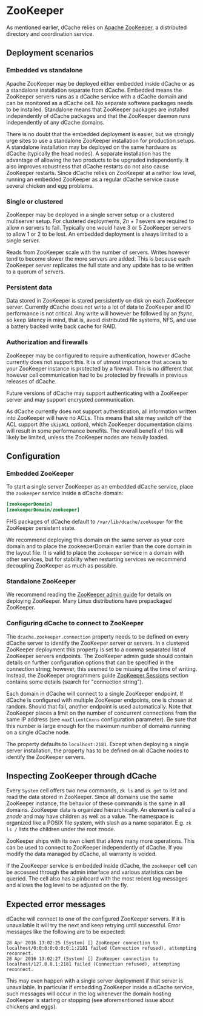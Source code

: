 ZooKeeper
=========

As mentioned earlier, dCache relies on [Apache ZooKeeper](https://zookeeper.apache.org), a distributed directory and coordination service.


## Deployment scenarios

### Embedded vs standalone

Apache ZooKeeper may be deployed either embedded inside dCache or as a standalone installation separate from dCache. Embedded means the ZooKeeper servers runs as a dCache service with a dCache domain and can be monitored as a dCache cell. No separate software packages needs to be installed. Standalone means that ZooKeeper packages are installed independently of dCache packages and that the ZooKeeper daemon runs independently of any dCache domains.

There is no doubt that the embedded deployment is easier, but we strongly urge sites to use a standalone ZooKeeper installation for production setups. A standalone installation may be deployed on the same hardware as dCache (typically the head nodes). A separate installation has the advantage of allowing the two products to be upgraded independently. It also improves robustness that dCache restarts do not also cause ZooKeeper restarts. Since dCache relies on ZooKeeper at a rather low level, running an embedded ZooKeeper as a regular dCache service cause several chicken and egg problems.

### Single or clustered

ZooKeeper may be deployed in a single server setup or a clustered multiserver setup. For clustered deployments, _2n + 1_ severs are required to allow _n_ servers to fail. Typically one would have 3 or 5 ZooKeeper servers to allow 1 or 2 to be lost. An embedded deployment is always limited to a single server.

Reads from ZooKeeper scale with the number of servers. Writes however tend to become slower the more servers are added. This is because each ZooKeeper server replicates the full state and any update has to be written to a quorum of servers.

### Persistent data

Data stored in ZooKeeper is stored persistently on disk on each ZooKeeper server. Currently dCache does not write a lot of data to ZooKeeper and IO performance is not critical. Any write will however be followed by an _fsync_, so keep latency in mind, that is, avoid distributed file systems, NFS, and use a battery backed write back cache for RAID.

### Authorization and firewalls

ZooKeeper may be configured to require authentication, however dCache currently does not support this. It is of utmost importance that access to your ZooKeeper instance is protected by a firewall. This is no different that however cell communication had to be protected by firewalls in previous releases of dCache.

Future versions of dCache may support authenticating with a ZooKeeper server and may support encrypted communication.

As dCache currently does not support authentication, all information written into ZooKeeper will have no ACLs.  This means that site may switch off the ACL support (the `skipACL` option), which ZooKeeper documentation claims will result in some performance benefits.  The overall benefit of this will likely be limited, unless the ZooKeeper nodes are heavily loaded.

## Configuration

### Embedded ZooKeeper

To start a single server ZooKeeper as an embedded dCache service, place the `zookeeper` service inside a dCache domain:

```ini
[zookeeperDomain]
[zookeeperDomain/zookeeper]
```

FHS packages of dCache default to `/var/lib/dcache/zookeeper` for the ZooKeeper persistent state.

We recommend deploying this domain on the same server as your core domain and to place the zookeeperDomain earlier than the core domain in the layout file. It is valid to place the `zookeeper` service in a domain with other services, but for stability when restarting services we recommend decoupling ZooKeeper as much as possible.

### Standalone ZooKeeper

We recommend reading the [ZooKeeper admin guide](https://zookeeper.apache.org/doc/current/zookeeperAdmin.html) for details on deploying ZooKeeper. Many Linux distributions have prepackaged ZooKeeper.

### Configuring dCache to connect to ZooKeeper

The `dcache.zookeeper.connection` property needs to be defined on every dCache server to identify the ZooKeeper server or servers. In a clustered ZooKeeper deployment this property is set to a comma separated list of ZooKeeper servers endpoints. The ZooKeeper admin guide should contain details on further configuration options that can be specified in the connection string; however, this seemed to be missing at the time of writing.  Instead, the ZooKeeper programmers guide [ZooKeeper Sessions](https://zookeeper.apache.org/doc/current/zookeeperProgrammers.html#ch_zkSessions) section contains some details (search for "connection string").

Each domain in dCache will connect to a single ZooKeeper endpoint.  If dCache is configured with multiple ZooKeeper endpoints, one is chosen at random.  Should that fail, another endpoint is used automatically.  Note that ZooKeeper places a limit on the number of concurrent connections from the same IP address (see `maxClientCnxns` configuration parameter).  Be sure that this number is large enough for the maximum number of domains running on a single dCache node.

The property defaults to `localhost:2181`. Except when deploying a single server installation, the property has to be defined on all dCache nodes to identify the ZooKeeper servers.

## Inspecting ZooKeeper through dCache

Every `System` cell offers two new commands, `zk ls` and `zk get` to list and read the data stored in ZooKeeper. Since all domains use the same ZooKeeper instance, the behavior of these commands is the same in all domains. ZooKeeper data is organized hierarchically. An element is called a _znode_ and may have children as well as a value. The namespace is organized like a POSIX file system, with slash as a name separator. E.g. `zk ls /` lists the children under the root znode.

ZooKeeper ships with its own client that allows many more operations. This can be used to connect to ZooKeeper independently of dCache. If you modify the data managed by dCache, all warranty is voided.

If the ZooKeeper service is embedded inside dCache, the `zookeeper` cell can be accessed through the admin interface and various statistics can be queried. The cell also has a pinboard with the most recent log messages and allows the log level to be adjusted on the fly.

## Expected error messages

dCache will connect to one of the configured ZooKeeper servers. If it is unavailable it will try the next and keep retrying until successful. Error messages like the following are to be expected:

    28 Apr 2016 13:02:25 (System) [] ZooKeeper connection to localhost/0:0:0:0:0:0:0:1:2181 failed (Connection refused), attempting reconnect.
    28 Apr 2016 13:02:27 (System) [] ZooKeeper connection to localhost/127.0.0.1:2181 failed (Connection refused), attempting reconnect.

This may even happen with a single server deployment if that server is unavailable. In particular if embedding ZooKeeper inside a dCache service, such messages will occur in the log whenever the domain hosting ZooKeeper is starting or stopping (see aforementioned issue about chickens and eggs).
